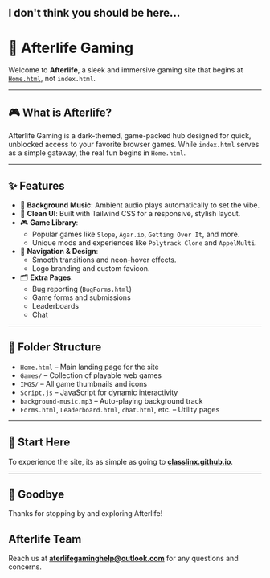 ## I don't think you should be here...

# 🌌 Afterlife Gaming

Welcome to **Afterlife**, a sleek and immersive gaming site that begins at [`Home.html`](./Home.html), not `index.html`.

---

## 🎮 What is Afterlife?

Afterlife Gaming is a dark-themed, game-packed hub designed for quick, unblocked access to your favorite browser games. While `index.html` serves as a simple gateway, the real fun begins in `Home.html`.

---

## ✨ Features

- 🎵 **Background Music**: Ambient audio plays automatically to set the vibe.
- 🎨 **Clean UI**: Built with Tailwind CSS for a responsive, stylish layout.
- 🎮 **Game Library**:
  - Popular games like `Slope`, `Agar.io`, `Getting Over It`, and more.
  - Unique mods and experiences like `Polytrack Clone` and `AppelMulti`.
- 🧩 **Navigation & Design**:
  - Smooth transitions and neon-hover effects.
  - Logo branding and custom favicon.
- 🗂️ **Extra Pages**:
  - Bug reporting (`BugForms.html`)
  - Game forms and submissions
  - Leaderboards
  - Chat

---

## 📁 Folder Structure

- `Home.html` – Main landing page for the site
- `Games/` – Collection of playable web games
- `IMGS/` – All game thumbnails and icons
- `Script.js` – JavaScript for dynamic interactivity
- `background-music.mp3` – Auto-playing background track
- `Forms.html`, `Leaderboard.html`, `chat.html`, etc. – Utility pages

---

## 🚀 Start Here

To experience the site, its as simple as going to **[classlinx.github.io](https://classlinx.github.io)**.


---

## 👋 Goodbye  
Thanks for stopping by and exploring Afterlife!

## Afterlife Team

Reach us at **aterlifegaminghelp@outlook.com** for any questions and concerns.
